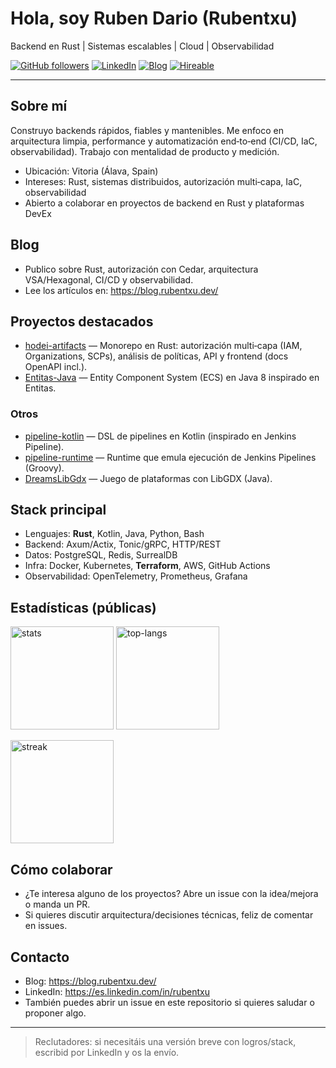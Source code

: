# Hola, soy Ruben Dario (Rubentxu)

Backend en Rust | Sistemas escalables | Cloud | Observabilidad

[![GitHub followers](https://img.shields.io/github/followers/Rubentxu?style=flat&logo=github)](https://github.com/Rubentxu?tab=followers)
[![LinkedIn](https://img.shields.io/badge/LinkedIn-Ruben%20Dario-0a66c2?logo=linkedin)](https://es.linkedin.com/in/rubentxu)
[![Blog](https://img.shields.io/badge/Blog-rubentxu.dev-0F6CBD?logo=rss&logoColor=white)](https://blog.rubentxu.dev/)
[![Hireable](https://img.shields.io/badge/Hireable-Yes-brightgreen)](#contacto)

---

## Sobre mí

Construyo backends rápidos, fiables y mantenibles. Me enfoco en arquitectura limpia, performance y automatización end‑to‑end (CI/CD, IaC, observabilidad). Trabajo con mentalidad de producto y medición.

- Ubicación: Vitoria (Álava, Spain)
- Intereses: Rust, sistemas distribuidos, autorización multi‑capa, IaC, observabilidad
- Abierto a colaborar en proyectos de backend en Rust y plataformas DevEx

## Blog
- Publico sobre Rust, autorización con Cedar, arquitectura VSA/Hexagonal, CI/CD y observabilidad.
- Lee los artículos en: https://blog.rubentxu.dev/

## Proyectos destacados
- [hodei-artifacts](https://github.com/Rubentxu/hodei-artifacts) — Monorepo en Rust: autorización multi‑capa (IAM, Organizations, SCPs), análisis de políticas, API y frontend (docs OpenAPI incl.).
- [Entitas-Java](https://github.com/Rubentxu/Entitas-Java) — Entity Component System (ECS) en Java 8 inspirado en Entitas.

### Otros
- [pipeline-kotlin](https://github.com/Rubentxu/pipeline-kotlin) — DSL de pipelines en Kotlin (inspirado en Jenkins Pipeline).
- [pipeline-runtime](https://github.com/Rubentxu/pipeline-runtime) — Runtime que emula ejecución de Jenkins Pipelines (Groovy).
- [DreamsLibGdx](https://github.com/Rubentxu/DreamsLibGdx) — Juego de plataformas con LibGDX (Java).

## Stack principal
- Lenguajes: **Rust**, Kotlin, Java, Python, Bash
- Backend: Axum/Actix, Tonic/gRPC, HTTP/REST
- Datos: PostgreSQL, Redis, SurrealDB
- Infra: Docker, Kubernetes, **Terraform**, AWS, GitHub Actions
- Observabilidad: OpenTelemetry, Prometheus, Grafana

## Estadísticas (públicas)
<p>
  <img height="165" alt="stats" src="https://github-readme-stats.vercel.app/api?username=Rubentxu&show_icons=true&theme=tokyonight" />
  <img height="165" alt="top-langs" src="https://github-readme-stats.vercel.app/api/top-langs/?username=Rubentxu&layout=compact&theme=tokyonight" />
</p>
<p>
  <img height="165" alt="streak" src="https://streak-stats.demolab.com?user=Rubentxu&theme=tokyonight" />
</p>

## Cómo colaborar
- ¿Te interesa alguno de los proyectos? Abre un issue con la idea/mejora o manda un PR.
- Si quieres discutir arquitectura/decisiones técnicas, feliz de comentar en issues.

## Contacto
- Blog: https://blog.rubentxu.dev/
- LinkedIn: https://es.linkedin.com/in/rubentxu
- También puedes abrir un issue en este repositorio si quieres saludar o proponer algo.

---

> Reclutadores: si necesitáis una versión breve con logros/stack, escribid por LinkedIn y os la envío.
